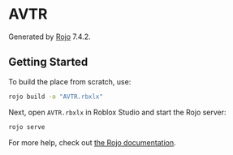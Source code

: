 # AVTR
Generated by [Rojo](https://github.com/rojo-rbx/rojo) 7.4.2.

## Getting Started
To build the place from scratch, use:

```bash
rojo build -o "AVTR.rbxlx"
```

Next, open `AVTR.rbxlx` in Roblox Studio and start the Rojo server:

```bash
rojo serve
```

For more help, check out [the Rojo documentation](https://rojo.space/docs).